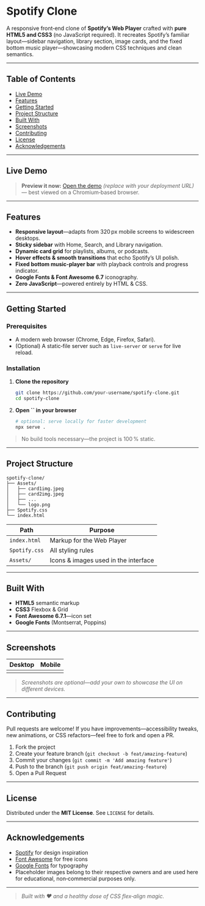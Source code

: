 # Spotify Clone

A responsive front‑end clone of **Spotify’s Web Player** crafted with **pure HTML5 and CSS3** (no JavaScript required). It recreates Spotify’s familiar layout—sidebar navigation, library section, image cards, and the fixed bottom music player—showcasing modern CSS techniques and clean semantics.

---

## Table of Contents

* [Live Demo](#live-demo)
* [Features](#features)
* [Getting Started](#getting-started)
* [Project Structure](#project-structure)
* [Built With](#built-with)
* [Screenshots](#screenshots)
* [Contributing](#contributing)
* [License](#license)
* [Acknowledgements](#acknowledgements)

---

## Live Demo

> **Preview it now:** [Open the demo](https://your-demo-link.com) *(replace with your deployment URL)* — best viewed on a Chromium‑based browser.

---

## Features

* **Responsive layout**—adapts from 320 px mobile screens to widescreen desktops.
* **Sticky sidebar** with Home, Search, and Library navigation.
* **Dynamic card grid** for playlists, albums, or podcasts.
* **Hover effects & smooth transitions** that echo Spotify’s UI polish.
* **Fixed bottom music‑player bar** with playback controls and progress indicator.
* **Google Fonts & Font Awesome 6.7** iconography.
* **Zero JavaScript**—powered entirely by HTML & CSS.

---

## Getting Started

### Prerequisites

* A modern web browser (Chrome, Edge, Firefox, Safari).
* (Optional) A static‑file server such as `live-server` or `serve` for live reload.

### Installation

1. **Clone the repository**

   ```bash
   git clone https://github.com/your‑username/spotify‑clone.git
   cd spotify‑clone
   ```
2. **Open ****\`\`**** in your browser**

   ```bash
   # optional: serve locally for faster development
   npx serve .
   ```

> No build tools necessary—the project is 100 % static.

---

## Project Structure

```
spotify-clone/
├── Assets/
│   ├── card1img.jpeg
│   ├── card2img.jpeg
│   ├── ...
│   └── logo.png
├── Spotify.css
└── index.html
```

| Path          | Purpose                              |
| ------------- | ------------------------------------ |
| `index.html`  | Markup for the Web Player            |
| `Spotify.css` | All styling rules                    |
| `Assets/`     | Icons & images used in the interface |

---

## Built With

* **HTML5** semantic markup
* **CSS3** Flexbox & Grid
* **Font Awesome 6.7.1**—icon set
* **Google Fonts** (Montserrat, Poppins)

---

## Screenshots

| Desktop | Mobile |
| ------- | ------ |
|         |        |

> *Screenshots are optional—add your own to showcase the UI on different devices.*

---

## Contributing

Pull requests are welcome! If you have improvements—accessibility tweaks, new animations, or CSS refactors—feel free to fork and open a PR.

1. Fork the project
2. Create your feature branch (`git checkout -b feat/amazing-feature`)
3. Commit your changes (`git commit -m 'Add amazing feature'`)
4. Push to the branch (`git push origin feat/amazing-feature`)
5. Open a Pull Request

---

## License

Distributed under the **MIT License**. See `LICENSE` for details.

---

## Acknowledgements

* [Spotify](https://spotify.com) for design inspiration
* [Font Awesome](https://fontawesome.com) for free icons
* [Google Fonts](https://fonts.google.com) for typography
* Placeholder images belong to their respective owners and are used here for educational, non‑commercial purposes only.

---

> *Built with ♥ and a healthy dose of CSS flex‑align magic.*
